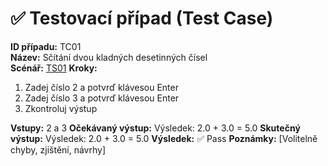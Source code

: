 # ✅ Testovací případ (Test Case)

**ID případu:** TC01  
**Název:** Sčítání dvou kladných desetinných čísel  
**Scénář:** [TS01](test_scenarios.md#ts01)
**Kroky:**  
1. Zadej číslo 2 a potvrď klávesou Enter
2. Zadej číslo 3 a potvrď klávesou Enter
3. Zkontroluj výstup
 
**Vstupy:** 2 a 3 
**Očekávaný výstup:** Výsledek: 2.0 + 3.0 = 5.0 
**Skutečný výstup:** Výsledek: 2.0 + 3.0 = 5.0
**Výsledek:** ✅ Pass 
**Poznámky:** [Volitelně chyby, zjištění, návrhy]
